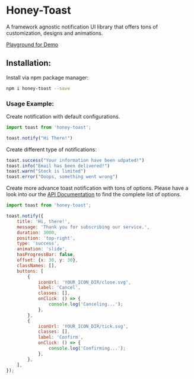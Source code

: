 # Honey-Toast
A framework agnostic notification UI library that offers tons of customization, designs and animations.


[Playground for Demo](https://rbrahul.github.io/honey-toast)


## Installation:

Install via npm package manager:
```sh
npm i honey-toast --save
```

### Usage Example:

Create notification with default configurations.

```js
import toast from 'honey-toast';

toast.notify("Hi There!")

```

Create different type of notifications:

```js
toast.success("Your information have been udpated!")
toast.info("Email has been delivered!")
toast.warn("Stock is limited")
toast.error("Ooops, something went wrong")
```

Create more advance toast notification with tons of options. Please have a look into our the [API Documentation](https://github.com/rbrahul/honey-toast-doc) to find the complete list of options.

```js
import toast from 'honey-toast';

toast.notify({
    title: 'Hi, there!',
    message: 'Thank you for subscribing our service.',
    duration: 3000,
    position: 'top-right',
    type: 'success',
    animation: 'slide',
    hasProgressBar: false,
    offset: {x: 30, y: 30},
    classNames: [],
    buttons: [
        {
            iconUrl: 'YOUR_ICON_DIR/close.svg',
            label: 'Cancel',
            classes: [],
            onClick: () => {
                console.log('Canceling...');
            },
        },
        {
            iconUrl: 'YOUR_ICON_DIR/tick.svg',
            classes: [],
            label: 'Confirm',
            onClick: () => {
                console.log('Confirming...');
            },
        },
    ],
});
    
```

